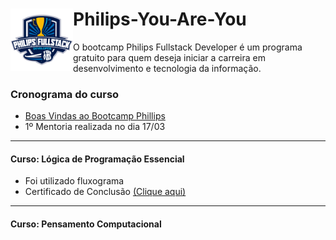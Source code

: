 <div style="display: inline_block">
    <img src="img/0168902d-e703-4a51-af7a-eceda69637f1.png" width="100px" align="left">
    <h1>Philips-You-Are-You</h1>
    <p>O bootcamp Philips Fullstack Developer é um programa gratuito para quem deseja iniciar a carreira em desenvolvimento e tecnologia da informação.<p>
<div>

### Cronograma do curso 
- [Boas Vindas ao Bootcamp Phillips](https://www.linkedin.com/posts/maycondiasz_certificado-certificado-de-conclus%C3%A3o-do-activity-6913668704199176192-GHPx?utm_source=linkedin_share&utm_medium=member_desktop_web)
- 1º Mentoria realizada no dia 17/03
---
#### Curso: Lógica de Programação Essencial
- Foi utilizado fluxograma
- Certificado de Conclusão [(Clique aqui)](https://www.linkedin.com/posts/maycondiasz_certificado-certificado-de-conclus%C3%A3o-do-activity-6913670254376181760-PFrx?utm_source=linkedin_share&utm_medium=member_desktop_web)
---
#### Curso: Pensamento Computacional
